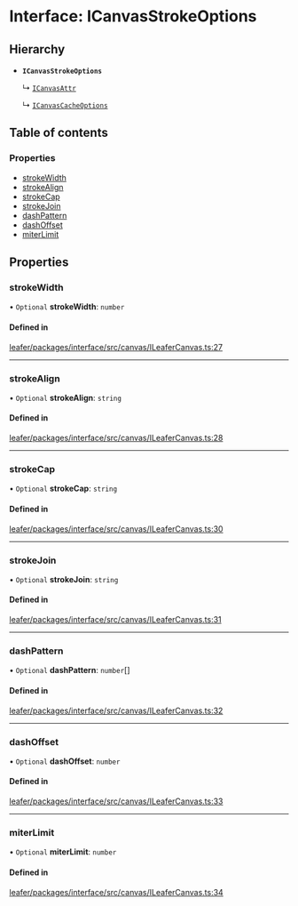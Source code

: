 # Interface: ICanvasStrokeOptions

## Hierarchy

- **`ICanvasStrokeOptions`**

  ↳ [`ICanvasAttr`](ICanvasAttr.md)

  ↳ [`ICanvasCacheOptions`](ICanvasCacheOptions.md)

## Table of contents

### Properties

- [strokeWidth](ICanvasStrokeOptions.md#strokewidth)
- [strokeAlign](ICanvasStrokeOptions.md#strokealign)
- [strokeCap](ICanvasStrokeOptions.md#strokecap)
- [strokeJoin](ICanvasStrokeOptions.md#strokejoin)
- [dashPattern](ICanvasStrokeOptions.md#dashpattern)
- [dashOffset](ICanvasStrokeOptions.md#dashoffset)
- [miterLimit](ICanvasStrokeOptions.md#miterlimit)

## Properties

### strokeWidth

• `Optional` **strokeWidth**: `number`

#### Defined in

[leafer/packages/interface/src/canvas/ILeaferCanvas.ts:27](https://github.com/leaferjs/leafer/blob/fd13609/packages/interface/src/canvas/ILeaferCanvas.ts#L27)

___

### strokeAlign

• `Optional` **strokeAlign**: `string`

#### Defined in

[leafer/packages/interface/src/canvas/ILeaferCanvas.ts:28](https://github.com/leaferjs/leafer/blob/fd13609/packages/interface/src/canvas/ILeaferCanvas.ts#L28)

___

### strokeCap

• `Optional` **strokeCap**: `string`

#### Defined in

[leafer/packages/interface/src/canvas/ILeaferCanvas.ts:30](https://github.com/leaferjs/leafer/blob/fd13609/packages/interface/src/canvas/ILeaferCanvas.ts#L30)

___

### strokeJoin

• `Optional` **strokeJoin**: `string`

#### Defined in

[leafer/packages/interface/src/canvas/ILeaferCanvas.ts:31](https://github.com/leaferjs/leafer/blob/fd13609/packages/interface/src/canvas/ILeaferCanvas.ts#L31)

___

### dashPattern

• `Optional` **dashPattern**: `number`[]

#### Defined in

[leafer/packages/interface/src/canvas/ILeaferCanvas.ts:32](https://github.com/leaferjs/leafer/blob/fd13609/packages/interface/src/canvas/ILeaferCanvas.ts#L32)

___

### dashOffset

• `Optional` **dashOffset**: `number`

#### Defined in

[leafer/packages/interface/src/canvas/ILeaferCanvas.ts:33](https://github.com/leaferjs/leafer/blob/fd13609/packages/interface/src/canvas/ILeaferCanvas.ts#L33)

___

### miterLimit

• `Optional` **miterLimit**: `number`

#### Defined in

[leafer/packages/interface/src/canvas/ILeaferCanvas.ts:34](https://github.com/leaferjs/leafer/blob/fd13609/packages/interface/src/canvas/ILeaferCanvas.ts#L34)
